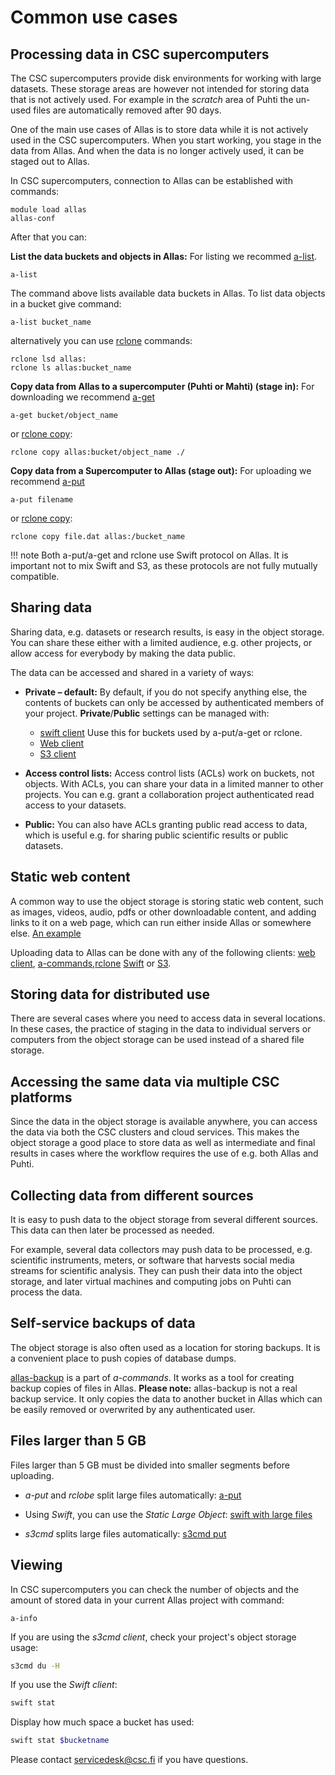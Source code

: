 # Common use cases

## Processing data in CSC supercomputers

The CSC supercomputers provide disk environments for working with large datasets. These storage areas are however not intended for storing data that is not actively used. For example in the _scratch_ area of Puhti the un-used files are automatically removed after 90 days. 

One of the main use cases of Allas is to store data while it is not actively used in the CSC supercomputers. When you start
working, you stage in the data from Allas. And when the data is no longer actively used, it can be staged out to Allas. 

In CSC supercomputers, connection to Allas can be established with commands:
```text
module load allas
allas-conf
```
After that you can:

**List the data buckets and objects in Allas:** For listing we recommed [a-list](./a_commands.md#a-list).
```text
a-list
```
The command above lists available data buckets in Allas. To list data objects in a bucket give command:
```text
a-list bucket_name
```
alternatively you can use [rclone](./rclone.md) commands:
```text
rclone lsd allas:
rclone ls allas:bucket_name
```
**Copy data from Allas to a supercomputer (Puhti or Mahti) (stage in):** For downloading we recommend [a-get](./a_commands.md#a-get-retrieves-stored-data) 
```text
a-get bucket/object_name
```
or [rclone copy](./rclone.md):
```text
rclone copy allas:bucket/object_name ./
```

**Copy data from a Supercomputer to Allas (stage out):** For uploading we recommend [a-put](./a_commands.md#a-put-uploads-data-to-allas) 
```text
a-put filename
```
or [rclone copy](./rclone.md):
```test
rclone copy file.dat allas:/bucket_name 
```

!!! note
    Both a-put/a-get and rclone use Swift protocol on Allas. It is important not to mix Swift and S3, as these protocols are not fully mutually compatible.

## Sharing data

Sharing data, e.g. datasets or research results, is easy in the object storage. You can share these either with a limited audience, e.g. other projects, or allow access for everybody by making the data public.

The data can be accessed and shared in a variety of ways:

* **Private – default:** By default, if you do not specify anything else, the contents of buckets can only be accessed by authenticated members of your project. **Private**/**Public** settings can be managed with:

    * [swift client](./swift_client.md#giving-another-project-read-and-write-access-to-a-bucket) Uuse this for buckets used by a-put/a-get or rclone.
    * [Web client](./web_client.md#view-objects-via-the-internet)
    * [S3 client](./s3_client.md#s3cmd-and-public-objects)

* **Access control lists:** Access control lists (ACLs) work on buckets, not objects. With ACLs, you can share your data in a limited manner to other projects. You can e.g. grant a collaboration project authenticated read access to your datasets.

 * **Public:** You can also have ACLs granting public read access to data, which is useful e.g. for sharing public scientific results or public datasets.

## Static web content

A common way to use the object storage is storing static web content, such as images, videos, audio, pdfs or other downloadable content, and adding links to it on a web page, which can run either inside Allas or somewhere else. [An example](https://a3s.fi/my_fishbucket/my_fish)

Uploading data to Allas can be done with any of the following clients: [web client](./web_client.md#upload-an-object), [a-commands](./a_commands.md#a-put-uploads-data-to-allas),[rclone](./rclone.md#create-buckets-and-upload-objects) [Swift](./swift_client.md#create-buckets-and-upload-objects) or [S3](./s3_client.md#create-buckets-and-upload-objects).

## Storing data for distributed use

There are several cases where you need to access data in several locations. In these cases, the practice of staging in the data to individual servers or computers from the object storage can be used instead of a shared file storage.

## Accessing the same data via multiple CSC platforms

Since the data in the object storage is available anywhere, you can access the data via both the CSC clusters and cloud services. This makes the object storage a good place to store data as well as intermediate and final results in cases where the workflow requires the use of e.g. both Allas and Puhti.

## Collecting data from different sources

It is easy to push data to the object storage from several different sources. This data can then later be processed as needed.

For example, several data collectors may push data to be processed, e.g. scientific instruments, meters, or software that harvests social media streams for scientific analysis. They can push their data into the object storage, and later virtual machines and computing jobs on Puhti can process the data.
 
## Self-service backups of data

The object storage is also often used as a location for storing backups. It is a convenient place to push copies of database dumps.

[allas-backup](./a_backup.md) is a part of *a-commands*. It works as a tool for creating backup copies of files in Allas. **Please note:** allas-backup is not a real backup service. It only copies the data to another bucket in Allas which can be easily removed or overwrited by any authenticated user.

## Files larger than 5 GB

Files larger than 5 GB must be divided into smaller segments before uploading. 

* *a-put* and *rclobe*  split large files automatically: [a-put](./a_commands.md#a-put-uploads-data-to-allas)

* Using _Swift_, you can use the _Static Large Object_: [swift with large files](./swift_client.md#files-larger-than-5-gb)

* _s3cmd_ splits large files automatically: [s3cmd put](./s3_client.md#create-buckets-and-upload-objects)

## Viewing

In CSC supercomputers you can check the number of objects and the amount of stored data in your current Allas project with command:
```text
a-info
```

If you are using the _s3cmd client_, check your project's object storage usage:
```bash
s3cmd du -H
```

If you use the _Swift client_:
```bash 
swift stat
```

Display how much space a bucket has used:
```bash
swift stat $bucketname
```

Please contact servicedesk@csc.fi if you have questions.
